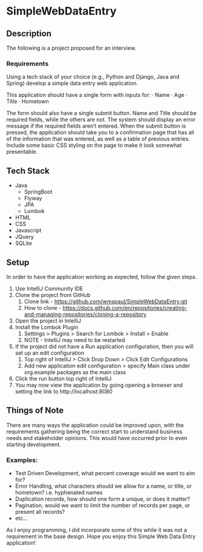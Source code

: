 # SimpleWebDataEntry

## Description
The following is a project proposed for an interview.
### Requirements
Using a tech stack of your choice (e.g., Python and Django, Java and Spring) develop a simple data entry web application.

This application should have a single form with inputs for:
·        Name
·        Age
·        Title
·        Hometown

The form should also have a single submit button.
Name and Title should be required fields, while the others are not. The system should display an error message if the required fields aren’t entered.
When the submit button is pressed, the application should take you to a confirmation page that has all of the information that was entered, as well as a table of previous entries.
Include some basic CSS styling on the page to make it look somewhat presentable.

## Tech Stack
* Java
  * SpringBoot
  * Flyway
  * JPA
  * Lombok
* HTML
* CSS
* Javascript
* JQuery
* SQLite

## Setup
In order to have the application working as expected, follow the given steps.
1. Use IntelliJ Community IDE
2. Clone the project from GitHub
   1. Clone link - https://github.com/wmspaul/SimpleWebDataEntry.git
   2. How to clone - https://docs.github.com/en/repositories/creating-and-managing-repositories/cloning-a-repository
2. Open the project in IntelliJ
3. Install the Lombok Plugin
   1. Settings > Plugins > Search for Lombok > Install > Enable
   2. NOTE - IntelliJ may need to be restarted
4. If the project did not have a Run application configuration, then you will set up an edit configuration
   1. Top right of IntelliJ > Click Drop Down > Click Edit Configurations
   2. Add new application edit configuration > specify Main class under org.example packages as the main class
5. Click the run button top right of IntelliJ
6. You may now view the application by going opening a browser and setting the link to http://localhost:8080

## Things of Note
There are many ways the application could be improved upon, with the requirements gathering being the correct start to understand business needs and stakeholder opinions. This would have occurred prior to even starting development.

### Examples:
* Test Driven Development, what percent coverage would we want to aim for?
* Error Handling, what characters should we allow for a name, or title, or hometown? i.e. hyphenated names
* Duplication records, how should one form a unique, or does it matter?
* Pagination, would we want to limit the number of records per page, or present all records?
* etc...

As I enjoy programming, I did incorporate some of this while it was not a requirement in the base design. Hope you enjoy this Simple Web Data Entry application!
